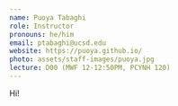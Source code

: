 ```yaml
---
name: Puoya Tabaghi
role: Instructor
pronouns: he/him
email: ptabaghi@ucsd.edu
website: https://puoya.github.io/
photo: assets/staff-images/puoya.jpg
lecture: D00 (MWF 12-12:50PM, PCYNH 120)
---
```


Hi!